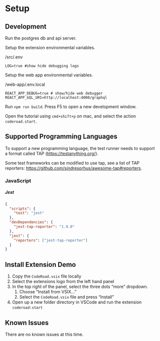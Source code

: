 # Setup

## Development

Run the postgres db and api server.

Setup the extension environmental variables.

/src/.env

```
LOG=true #show hide debugging logs
```

Setup the web app environmental variables.

/web-app/.env.local

```
REACT_APP_DEBUG=true # show/hide web debugger
REACT_APP_GQL_URI=http://localhost:4000/graphql
```

Run `npm run build`. Press F5 to open a new development window.

Open the tutorial using `cmd+shift+p` on mac, and select the action `coderoad.start`.

## Supported Programming Languages

To support a new programming language, the test runner needs to support a format called TAP (https://testanything.org/).

Some test frameworks can be modified to use tap, see a list of TAP reporters: https://github.com/sindresorhus/awesome-tap#reporters.

### JavaScript

##### Jest

```json
{
  "scripts": {
    "test": "jest"
  },
  "devDependencies": {
    "jest-tap-reporter": "1.9.0"
  },
  "jest": {
    "reporters": ["jest-tap-reporter"]
  }
}
```

## Install Extension Demo

1. Copy the `CodeRoad.vsix` file locally
2. Select the extensions logo from the left hand panel
3. In the top right of the panel, select the three dots “more” dropdown.
   1. Choose “Install from VSIX…”
   2. Select the `CodeRoad.vsix` file and press “Install”
4. Open up a new folder directory in VSCode and run the extension `coderoad:start`

## Known Issues

There are no known issues at this time.
